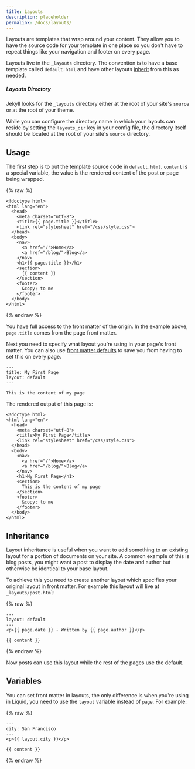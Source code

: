 ```yaml
---
title: Layouts
description: placeholder
permalink: /docs/layouts/
---
```

Layouts are templates that wrap around your content. They allow you to have the
source code for your template in one place so you don't have to repeat things
like your navigation and footer on every page.

Layouts live in the `_layouts` directory. The convention is to have a base
template called `default.html` and have other layouts [inherit](#inheritance)
from this as needed.

<div class="note">
  <h5>Layouts Directory</h5>
  <p>
    Jekyll looks for the <code>_layouts</code> directory either at the root of
    your site's <code>source</code> or at the root of your theme.
  </p>
  <p>
    While you can configure the directory name in which your layouts can reside by
    setting the <code>layouts_dir</code> key in your config file, the directory
    itself should be located at the root of your site's <code>source</code> directory.
  </p>
</div>


## Usage

The first step is to put the template source code in `default.html`. `content`
is a special variable, the value is the rendered content of the post or page
being wrapped.



{% raw %}
```
<!doctype html>
<html lang="en">
  <head>
    <meta charset="utf-8">
    <title>{{ page.title }}</title>
    <link rel="stylesheet" href="/css/style.css">
  </head>
  <body>
    <nav>
      <a href="/">Home</a>
      <a href="/blog/">Blog</a>
    </nav>
    <h1>{{ page.title }}</h1>
    <section>
      {{ content }}
    </section>
    <footer>
      &copy; to me
    </footer>
  </body>
</html>
```
{% endraw %}

You have full access to the front matter of the origin. In the
example above, `page.title` comes from the page front matter.

Next you need to specify what layout you're using in your page's front matter.
You can also use
[front matter defaults](/docs/configuration/front-matter-defaults/) to save you
from having to set this on every page.

```
---
title: My First Page
layout: default
---

This is the content of my page
```

The rendered output of this page is:

```
<!doctype html>
<html lang="en">
  <head>
    <meta charset="utf-8">
    <title>My First Page</title>
    <link rel="stylesheet" href="/css/style.css">
  </head>
  <body>
    <nav>
      <a href="/">Home</a>
      <a href="/blog/">Blog</a>
    </nav>
    <h1>My First Page</h1>
    <section>
      This is the content of my page
    </section>
    <footer>
      &copy; to me
    </footer>
  </body>
</html>
```


## Inheritance

Layout inheritance is useful when you want to add something to an existing
layout for a portion of documents on your site. A common example of this is
blog posts, you might want a post to display the date and author but otherwise
be identical to your base layout.

To achieve this you need to create another layout which specifies your original
layout in front matter. For example this layout will live at
`_layouts/post.html`:

{% raw %}
```
---
layout: default
---
<p>{{ page.date }} - Written by {{ page.author }}</p>

{{ content }}
```
{% endraw %}

Now posts can use this layout while the rest of the pages use the default.

## Variables

You can set front matter in layouts, the only difference is when you're
using in Liquid, you need to use the `layout` variable instead of `page`. For
example:

{% raw %}
```
---
city: San Francisco
---
<p>{{ layout.city }}</p>

{{ content }}
```
{% endraw %}
